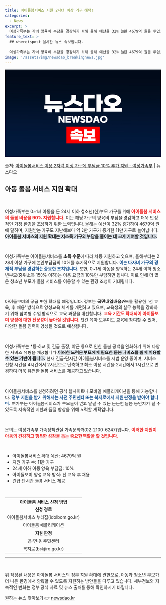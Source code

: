 ```yaml
---
title: 아이돌봄서비스 지원 2자녀 이상 가구 혜택!
categories:
  - News
excerpt: >
  여성가족부는 자녀 양육비 부담을 경감하기 위해 올해 예산을 32% 늘린 4679억 원을 투입, 아이돌봄서비스…
feature_text: >
  ## whereispost 실시간 뉴스 속보입니다.

  여성가족부는 자녀 양육비 부담을 경감하기 위해 올해 예산을 32% 늘린 4679억 원을 투입, 아이돌봄서비스…
image: '/assets/img/newsdao_breakingnews.jpg'
---
```


![뉴스다오 속보](/assets/img/newsdao_breakingnews.jpg)

<p>출처: <a href="https://newsdao.kr/2916" rel="dofollow">아이돌봄서비스 이용 2자녀 이상 가구에 부담금 10% 추가 지원 - 여성가족부</a> | 뉴스다오</p>

<h2 data-ke-size="size26">아동 돌봄 서비스 지원 확대</h2>

<p data-ke-size="size16">&nbsp;</p>

여성가족부는 0~1세 아동을 둔 24세 이하 청소년(한)부모 가구를 위해 <b><span style="color: #ee2323;">아이돌봄 서비스의 돌봄 비용을 90% 지원합니다.</span></b> 이는 해당 가구의 양육비 부담을 경감하고 더욱 안정적인 가정 환경을 조성하기 위한 노력입니다. 올해는 예산이 32% 증가하여 4679억 원에 달하며, 지원받는 가구도 지난해보다 약 2만 가구가 증가한 11만 가구로 늘어납니다.<b><span style="background-color: #21538527;">아이돌봄 서비스의 지원 확대는 저소득 가구의 부담을 줄이는 데 크게 기여할 것입니다.</span></b>

<p data-ke-size="size16">&nbsp;</p>

여성가족부는 아이돌봄서비스를 **소득 수준**에 따라 차등 지원하고 있으며, 올해부터는 2자녀 이상 가구에 본인부담금의 10%를 추가적으로 지원합니다. <b><span style="color: #1a5490;">이는 다자녀 가구의 경제적 부담을 경감하는 중요한 조치입니다.</span></b> 또한, 0~1세 아동을 양육하는 24세 이하 청소년부모(중위소득 150% 이하)는 이용 요금의 10%만 부담하면 됩니다. 이로 인해 더 많은 청소년 부모가 돌봄 서비스를 이용할 수 있는 환경 조성이 기대됩니다.

<p data-ke-size="size16">&nbsp;</p>

아이돌보미의 공급 또한 확대될 예정입니다. 정부는 **국민내일배움카드**를 활용한 '선 교육, 후 채용' 방식으로 양성교육 체계를 개편하고 있으며, 교육생의 실무 능력을 강화하기 위해 참여형 수업 방식으로 교육 과정을 개선합니다. <b><span style="color: #ee2323;">교육 기간도 확대되어 아이돌보미 양성에 대한 전문성이 높아질 것입니다.</span></b> 민간 육아 도우미도 교육에 참여할 수 있어, 다양한 돌봄 인력이 양성될 것으로 예상됩니다.

<p data-ke-size="size16">&nbsp;</p>

여성가족부는 *등·하교 및 긴급 출장, 야근 등으로 인한 돌봄 공백을 완화하기 위해 다양한 서비스 유형을 제공합니다.<b><span style="background-color: #21538527;">이러한 노력은 부모에게 필요한 돌봄 서비스를 쉽게 이용할 수 있는 기반이 됩니다.</span></b> 현재 긴급·단시간 아이돌봄서비스를 시범 운영 중이며, 서비스 신청 시간을 4시간에서 2시간으로 단축하고 최소 이용 시간을 2시간에서 1시간으로 변경하여 더욱 유연한 돌봄 서비스를 제공하고 있습니다.

<p data-ke-size="size16">&nbsp;</p>

아이돌봄서비스를 신청하려면 공식 웹사이트나 모바일 애플리케이션을 통해 가능합니다. <b><span style="color: #1a5490;">정부 지원을 받기 위해서는 사전 주민센터 또는 복지로에서 지원 판정을 받아야 합니다.</span></b> 여가부는 아이돌봄서비스가 부모들이 믿고 맡길 수 있는 든든한 돌봄 동반자가 될 수 있도록 지속적인 지원과 품질 향상을 위해 노력할 계획입니다.

<p data-ke-size="size16">&nbsp;</p>

문의는 여성가족부 가족정책관실 가족문화과(02-2100-6247)입니다. <b><span style="color: #ee2323;">이러한 지원이 아동의 건강하고 행복한 성장을 돕는 중요한 역할을 할 것입니다.</span></b>

<p data-ke-size="size16">&nbsp;</p>

<ul>
    <li>아이돌봄서비스 확대 예산: 4679억 원</li>
    <li>지원 가구 수: 11만 가구</li>
    <li>24세 이하 아동 양육 부담금: 10%</li>
    <li>아이돌보미 양성 교육 방식: 선 교육 후 채용</li>
    <li>긴급·단시간 돌봄 서비스 제공</li>
</ul>

<p data-ke-size="size16">&nbsp;</p>

<table style="width: 100%;">
    <tr>
        <td style="text-align: center; height: 17px;"><b>아이돌봄 서비스 신청 방법</b></td>
    </tr>
    <tr>
        <td style="text-align: center; height: 17px;"><b>신청 경로</b></td>
    </tr>
    <tr>
        <td style="text-align: center; height: 17px;">아이돌봄서비스 누리집(idolbom.go.kr)</td>
    </tr>
    <tr>
        <td style="text-align: center; height: 17px;">아이돌봄 애플리케이션</td>
    </tr>
    <tr>
        <td style="text-align: center; height: 17px;"><b>지원 판정</b></td>
    </tr>
    <tr>
        <td style="text-align: center; height: 17px;">읍·면·동 주민센터</td>
    </tr>
    <tr>
        <td style="text-align: center; height: 17px;">복지로(bokjiro.go.kr)</td>
    </tr>
</table>

<hr>

<p data-ke-size="size16">&nbsp;</p>

위 작성된 내용은 아이돌봄 서비스의 정부 지원 확대에 관한으로, 아동과 청소년 부모가 더 나은 환경에서 양육할 수 있도록 지원하는 방안들을 다루고 있습니다. 세부정보와 지속적인 변화는 정부 공식 자료 및 뉴스 출처를 통해 확인하시기 바랍니다. 

원하는 뉴스 찾아보기 👉 <a href="https://newsdao.kr" rel="dofollow">newsdao.kr</a>


